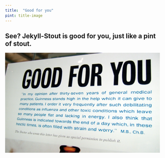 ```yaml
---
title:  "Good for you"
pint: title-image
---
```


## See? Jekyll-Stout is good for you, just like a pint of stout.

![Jekyll-Stout is good for you](assets/good-for-you.png)